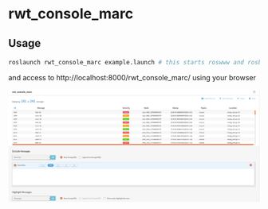 rwt_console_marc
========

Usage
-----
```sh
roslaunch rwt_console_marc example.launch # this starts roswww and rosbridge_server and example data publisher
```

and access to http://localhost:8000/rwt_console_marc/ using your browser

![rwt_console_marc.png](images/rwt_console_marc.png "rwt_console_marc.png")
